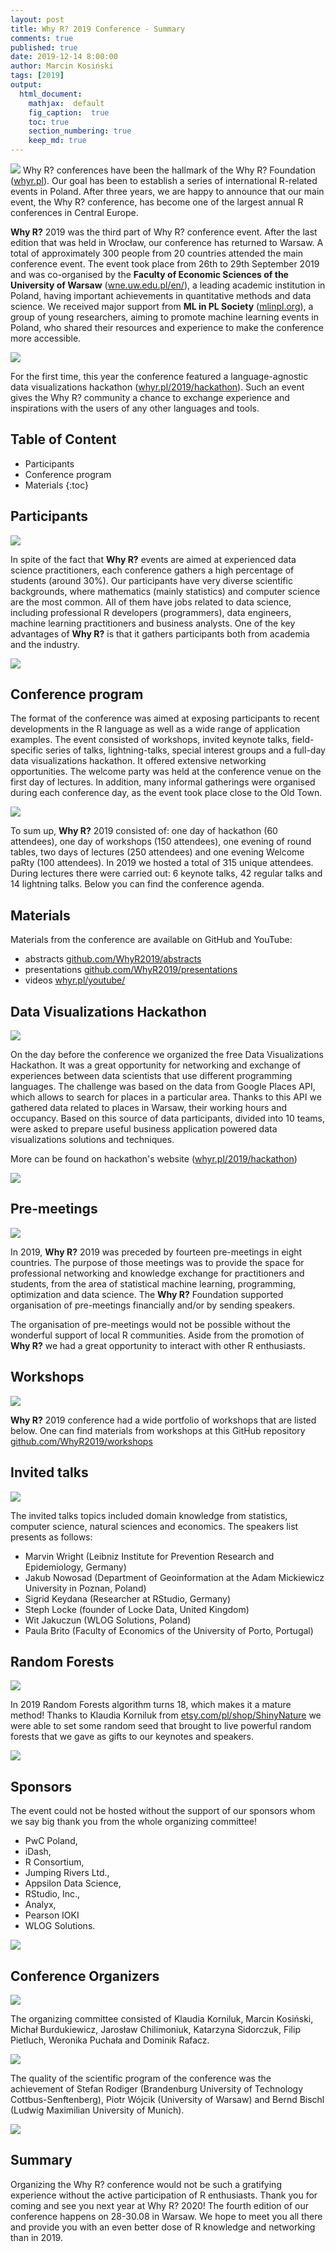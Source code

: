```yaml
---
layout: post
title: Why R? 2019 Conference - Summary
comments: true
published: true
date: 2019-12-14 8:00:00
author: Marcin Kosiński
tags: [2019]
output:
  html_document:
    mathjax:  default
    fig_caption:  true
    toc: true
    section_numbering: true
    keep_md: true
---
```


<img src="/foundation/images/fulls/whyr2019/rf2.jpg" class="fit image"> Why R? conferences have been the hallmark of the Why R? Foundation ([whyr.pl](whyr.pl)). Our goal has been to establish a series of international R-related events in Poland. After three years, we are happy to announce that our main event, the Why R? conference, has become one of the largest annual R conferences in Central Europe.

**Why R?** 2019 was the third part of Why R? conference event. After the last edition that was held in Wrocław, our conference has returned to Warsaw. A total of approximately 300 people from 20 countries attended the main conference event. The event took place from 26th to 29th September 2019 and was co-organised by the **Faculty of Economic Sciences of the University of Warsaw** ([wne.uw.edu.pl/en/](wne.uw.edu.pl/en/)), a leading academic institution in Poland, having important achievements in quantitative methods and data science. We received major support from **ML in PL Society** ([mlinpl.org](mlinpl.org)), a group of young researchers, aiming to promote machine learning events in Poland, who shared their resources and experience to make the conference more accessible.

<img src="/foundation/images/fulls/whyr2019/tlosptronam_small.jpg" class="fit image">

For the first time, this year the conference featured a language-agnostic data visualizations hackathon ([whyr.pl/2019/hackathon](whyr.pl/2019/hackathon)). Such an event gives the Why R? community a chance to exchange experience and inspirations with the users of any other languages and tools.

## Table of Content

* Participants
* Conference program
* Materials
{:toc}

## Participants

<img src="/foundation/images/fulls/whyr2019/ppl.jpg" class="fit image">

In spite of the fact that **Why R?** events are aimed at experienced data science practitioners, each conference gathers a high percentage of students (around 30\%). Our participants have very diverse scientific backgrounds, where mathematics (mainly statistics) and computer science are the most common. All of them have jobs related to data science, including professional R developers (programmers), data engineers, machine learning practitioners and business analysts. One of the key advantages of **Why R?** is that it gathers participants both from academia and the industry.

<img src="/foundation/images/fulls/whyr2019/plan.jpg" class="fit image">

## Conference program

The format of the conference was aimed at exposing participants to recent developments in the R language as well as a wide range of application examples. The event consisted of workshops, invited keynote talks, field-specific series of talks, lightning-talks, special interest groups and a full-day data visualizations hackathon. It offered extensive networking opportunities. The welcome party was held at the conference venue on the first day of lectures. In addition, many informal gatherings were organised during each conference day, as the event took place close to the Old Town.

<img src="/foundation/images/fulls/whyr2019/agenda.jpg" class="fit image">

To sum up, **Why R?** 2019 consisted of: one day of hackathon (60 attendees), one day of workshops (150 attendees), one evening of round tables, two days of lectures (250 attendees) and one evening Welcome paRty (100 attendees). In 2019 we hosted a total of 315 unique attendees. During lectures there were carried out: 6 keynote talks, 42 regular talks and 14 lightning talks. Below you can find the conference agenda.

## Materials 

Materials from the conference are available on GitHub and YouTube:

- abstracts [github.com/WhyR2019/abstracts](github.com/WhyR2019/abstracts)
- presentations [github.com/WhyR2019/presentations](github.com/WhyR2019/presentations)
- videos [whyr.pl/youtube/](whyr.pl/youtube/)

## Data Visualizations Hackathon

<img src="/foundation/images/fulls/whyr2019/hackathon/plakat_hackathon2.jpg" class="fit image">

On the day before the conference we organized the free Data Visualizations Hackathon. It was a great opportunity for networking and exchange of experiences between data scientists that use different programming languages. The challenge was based on the data from Google Places API, which allows to search for places in a particular area. Thanks to this API we gathered data related to places in Warsaw, their working hours and occupancy. Based on this source of data participants, divided into 10 teams, were asked to prepare useful business application powered data visualizations solutions and techniques.

More can be found on hackathon's website ([whyr.pl/2019/hackathon](whyr.pl/2019/hackathon))

<img src="/foundation/images/fulls/whyr2019/hackathon/judges.JPG" class="fit image">

## Pre-meetings

<img src="http://whyr.pl/2019/img/bg/europa_whyr2019_bauchi.jpg" class="fit image">

In 2019, **Why R?** 2019 was preceded by fourteen pre-meetings in eight countries. The purpose of those meetings was to provide the space for professional networking and knowledge exchange for practitioners and students, from the area of statistical machine learning, programming, optimization and data science. The **Why R?** Foundation supported organisation of pre-meetings financially and/or by sending speakers.

The organisation of pre-meetings would not be possible without the wonderful support of local R communities. Aside from the promotion of **Why R?** we had a great opportunity to interact with other R enthusiasts.

## Workshops

<img src="/foundation/images/fulls/whyr2019/ppl2.jpg" class="fit image">

**Why R?** 2019 conference had a wide portfolio of workshops that are listed below. One can find materials from workshops at this GitHub repository [github.com/WhyR2019/workshops](github.com/WhyR2019/workshops)

## Invited talks

<img src="/foundation/images/fulls/whyr2019/keynotes.jpg" class="fit image">

The invited talks topics included domain knowledge from statistics, computer science, natural sciences and economics. The speakers list presents as follows: 

- Marvin Wright (Leibniz Institute for Prevention Research and Epidemiology, Germany)
- Jakub Nowosad (Department of Geoinformation at the Adam Mickiewicz University in Poznan, Poland)
- Sigrid Keydana (Researcher at RStudio, Germany)
- Steph Locke (founder of Locke Data, United Kingdom)
- Wit Jakuczun (WLOG Solutions, Poland)
- Paula Brito (Faculty of Economics of the University of Porto, Portugal)

## Random Forests

<img src="/foundation/images/fulls/whyr2019/rf1.jpg" class="fit image">

In 2019 Random Forests algorithm turns 18, which makes it a mature method! Thanks to Klaudia Korniluk from
[etsy.com/pl/shop/ShinyNature](https://www.etsy.com/pl/shop/ShinyNature) we were able to set some random seed that
brought to live powerful random forests that we gave as gifts to our keynotes and speakers.

<img src="/foundation/images/fulls/whyr2019/rf3.jpg" class="fit image">

## Sponsors

The event could not be hosted without the support of our sponsors whom we say big thank you from the whole organizing committee!

- PwC Poland, 
- iDash, 
- R Consortium, 
- Jumping Rivers Ltd., 
- Appsilon Data Science, 
- RStudio, Inc., 
- Analyx, 
- Pearson IOKI 
- WLOG Solutions.

<img src="/foundation/images/fulls/whyr2019/sponsors.png" class="fit image">

## Conference Organizers 

<img src="/foundation/images/fulls/whyr2019/organizers.JPG" class="fit image">

The organizing committee consisted of Klaudia Korniluk, Marcin Kosiński, Michał Burdukiewicz, Jarosław Chilimoniuk, Katarzyna Sidorczuk, Filip Pietluch, Weronika Puchała and Dominik Rafacz.

<img src="/foundation/images/fulls/whyr2019/organizers_team.JPG" class="fit image">

The quality of the scientific program of the conference was the achievement of Stefan Rodiger (Brandenburg University of Technology Cottbus-Senftenberg), Piotr Wójcik (University of Warsaw) and Bernd Bischl (Ludwig Maximilian University of Munich).

<img src="/foundation/images/fulls/whyr2019/organizers_sci.JPG" class="fit image">

## Summary

Organizing the Why R? conference would not be such a gratifying experience without the active participation of R enthusiasts. Thank you for coming and see you next year at Why R? 2020! The fourth edition of our conference happens on 28-30.08 in Warsaw. We hope to meet you all there and provide you with an even better dose of R knowledge and networking than in 2019.
